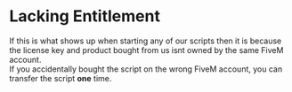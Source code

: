 # Lacking Entitlement

If this is what shows up when starting any of our scripts then it is because the license key and product bought from us isnt owned by the same FiveM account.\
If you accidentally bought the script on the wrong FiveM account, you can transfer the script **one** time.
